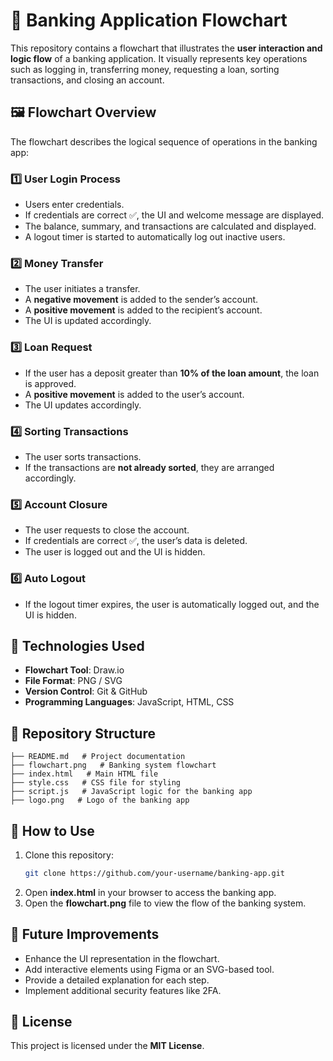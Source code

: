# 📌 Banking Application Flowchart

This repository contains a flowchart that illustrates the **user interaction and logic flow** of a banking application. It visually represents key operations such as logging in, transferring money, requesting a loan, sorting transactions, and closing an account.

## 🖼️ Flowchart Overview
The flowchart describes the logical sequence of operations in the banking app:

### **1️⃣ User Login Process**
- Users enter credentials.
- If credentials are correct ✅, the UI and welcome message are displayed.
- The balance, summary, and transactions are calculated and displayed.
- A logout timer is started to automatically log out inactive users.

### **2️⃣ Money Transfer**
- The user initiates a transfer.
- A **negative movement** is added to the sender’s account.
- A **positive movement** is added to the recipient’s account.
- The UI is updated accordingly.

### **3️⃣ Loan Request**
- If the user has a deposit greater than **10% of the loan amount**, the loan is approved.
- A **positive movement** is added to the user’s account.
- The UI updates accordingly.

### **4️⃣ Sorting Transactions**
- The user sorts transactions.
- If the transactions are **not already sorted**, they are arranged accordingly.

### **5️⃣ Account Closure**
- The user requests to close the account.
- If credentials are correct ✅, the user’s data is deleted.
- The user is logged out and the UI is hidden.

### **6️⃣ Auto Logout**
- If the logout timer expires, the user is automatically logged out, and the UI is hidden.

## 🔧 Technologies Used
- **Flowchart Tool**: Draw.io
- **File Format**: PNG / SVG
- **Version Control**: Git & GitHub
- **Programming Languages**: JavaScript, HTML, CSS

## 📂 Repository Structure
```
├── README.md   # Project documentation
├── flowchart.png   # Banking system flowchart
├── index.html   # Main HTML file
├── style.css   # CSS file for styling
├── script.js   # JavaScript logic for the banking app
├── logo.png   # Logo of the banking app
```

## 🚀 How to Use
1. Clone this repository:
   ```sh
   git clone https://github.com/your-username/banking-app.git
   ```
2. Open **index.html** in your browser to access the banking app.
3. Open the **flowchart.png** file to view the flow of the banking system.

## 📌 Future Improvements
- Enhance the UI representation in the flowchart.
- Add interactive elements using Figma or an SVG-based tool.
- Provide a detailed explanation for each step.
- Implement additional security features like 2FA.

## 📝 License
This project is licensed under the **MIT License**.
